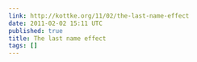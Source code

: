 ```yaml
---
link: http://kottke.org/11/02/the-last-name-effect
date: 2011-02-02 15:11 UTC
published: true
title: The last name effect
tags: []
---
```



